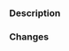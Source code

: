 <!--
Thanks in advance for your contribution to the FAQ Topics!
Before opening a pull request, please consider the following:
Does your changes adhere to the Contributing Guidelines?
Does your changes address a specific issue or idea? If not, please break your changes up into multiple requests.
Have your changes been previously discussed with other members of the community? We prefer new additions to be discussed first in our Discord channel; bug-fixes and other small changes are generally fine without prior discussion. 
-->

### Description
<!-- A brief explanation of changes made in this PR. -->

### Changes
<!--
List things changed in this pull request.
Example:
- Add X entry
- Update Y entry
-->

